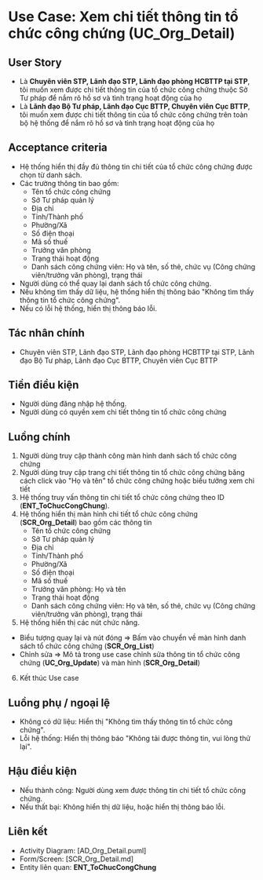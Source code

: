 # Use Case: Xem chi tiết thông tin tổ chức công chứng (UC_Org_Detail)

## User Story
- Là **Chuyên viên STP, Lãnh đạo STP, Lãnh đạo phòng HCBTTP tại STP**, tôi muốn xem được chi tiết thông tin của tổ chức công chứng thuộc Sở Tư pháp để nắm rõ hồ sơ và tình trạng hoạt động của họ
- Là **Lãnh đạo Bộ Tư pháp, Lãnh đạo Cục BTTP, Chuyên viên Cục BTTP**, tôi muốn xem được chi tiết thông tin của tổ chức công chứng trên toàn bộ hệ thống để nắm rõ hồ sơ và tình trạng hoạt động của họ

## Acceptance criteria
- Hệ thống hiển thị đầy đủ thông tin chi tiết của tổ chức công chứng được chọn từ danh sách.
- Các trường thông tin bao gồm: 
    - Tên tổ chức công chứng 
    - Sở Tư pháp quản lý
    - Địa chỉ
    - Tỉnh/Thành phố
    - Phường/Xã 
    - Số điện thoại
    - Mã số thuế
    - Trưởng văn phòng
    - Trạng thái hoạt động 
    - Danh sách công chứng viên: Họ và tên, số thẻ, chức vụ (Công chứng viên/trưởng văn phòng), trạng thái
- Người dùng có thể quay lại danh sách tổ chức công chứng.
- Nếu không tìm thấy dữ liệu, hệ thống hiển thị thông báo "Không tìm thấy thông tin tổ chức công chứng".
- Nếu có lỗi hệ thống, hiển thị thông báo lỗi.  

## Tác nhân chính
- Chuyên viên STP, Lãnh đạo STP, Lãnh đạo phòng HCBTTP tại STP, Lãnh đạo Bộ Tư pháp, Lãnh đạo Cục BTTP, Chuyên viên Cục BTTP

## Tiền điều kiện
- Người dùng đăng nhập hệ thống.
- Người dùng có quyền xem chi tiết thông tin tổ chức công chứng

## Luồng chính
1. Người dùng truy cập thành công màn hình danh sách tổ chức công chứng
2. Người dùng truy cập trang chi tiết thông tin tổ chức công chứng băng cách click vào "Họ và tên" tổ chức công chứng hoặc biểu tưởng xem chi tiết
3. Hệ thống truy vấn thông tin chi tiết tổ chức công chứng theo ID (**ENT_ToChucCongChung**).
4. Hệ thống hiển thị màn hình chi tiết tổ chức công chứng (**SCR_Org_Detail**) bao gồm các thông tin
    - Tên tổ chức công chứng 
    - Sở Tư pháp quản lý
    - Địa chỉ
    - Tỉnh/Thành phố
    - Phường/Xã 
    - Số điện thoại
    - Mã số thuế
    - Trưởng văn phòng: Họ và tên
    - Trạng thái hoạt động 
    - Danh sách công chứng viên: Họ và tên, số thẻ, chức vụ (Công chứng viên/trưởng văn phòng), trạng thái
5. Hệ thống hiển thị các nút chức năng.
- Biểu tượng quay lại và nút đóng => Bấm vào chuyển về màn hình danh sách tổ chức công chứng (**SCR_Org_List**)
- Chỉnh sửa => Mô tả trong use case chỉnh sửa thông tin tổ chức công chứng (**UC_Org_Update**) và màn hình (**SCR_Org_Detail**)
6. Kết thúc Use case

## Luồng phụ / ngoại lệ
- Không có dữ liệu: Hiển thị "Không tìm thấy thông tin tổ chức công chứng".
- Lỗi hệ thống: Hiển thị thông báo "Không tải được thông tin, vui lòng thử lại".

## Hậu điều kiện
- Nếu thành công: Người dùng xem được thông tin chi tiết tổ chức công chứng.
- Nếu thất bại: Không hiển thị dữ liệu, hoặc hiển thị thông báo lỗi.

## Liên kết
- Activity Diagram: [AD_Org_Detail.puml]
- Form/Screen: [SCR_Org_Detail.md]
- Entity liên quan: **ENT_ToChucCongChung**

